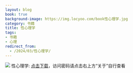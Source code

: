 ```yaml
---
layout: blog
book: true
background-image: https://img.locyoo.com/book性心理学.jpg
category: 书籍
title: 性心理学
tags:
- 书籍
- 心理
redirect_from:
  - /2024/03/性心理学/
---
```

![](https://img.locyoo.com/book性心理学.jpg)
性心理学: <a name = "ref1" href="https://url18.ctfile.com/f/50983618-1269964271-f5b416?p=3619">点击下载</a>，访问密码请点击右上方“关于”自行查看